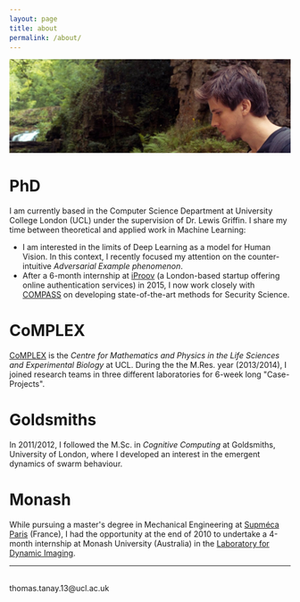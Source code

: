 ```yaml
---
layout: page
title: about
permalink: /about/
---
```


<img width="700" src="/img/profile1.jpg">

<br/>

<h1>PhD</h1>

I am currently based in the Computer Science Department at University College London (UCL) under the supervision of Dr. Lewis Griffin. 
I share my time between theoretical and applied work in Machine Learning:
<ul>
 	<li>I am interested in the limits of Deep Learning as a model for Human Vision. 
	In this context, I recently focused my attention on the counter-intuitive <em>Adversarial Example phenomenon</em>.</li>
 	<li>After a 6-month internship at <a href="https://www.iproov.com/">iProov</a> (a London-based startup offering online authentication services) in 2015, 
	I now work closely with <a href="http://compass.cs.ucl.ac.uk/">COMPASS</a> on developing state-of-the-art methods for Security Science.</li>
</ul>

<h1>CoMPLEX</h1>
<a href="https://www.ucl.ac.uk/complex/">CoMPLEX</a> is the <em>Centre for Mathematics and Physics in the Life Sciences and Experimental Biology</em> at UCL. 
During the the M.Res. year (2013/2014), I joined research teams in three different laboratories for 6-week long "Case-Projects".

<h1>Goldsmiths</h1>
In 2011/2012, I followed the M.Sc. in <em>Cognitive Computing</em> at Goldsmiths, University of London, where I developed an interest in the emergent dynamics of swarm behaviour.

<h1>Monash</h1>
While pursuing a master's degree in Mechanical Engineering at <a href="https://www.supmeca.fr/">Supméca Paris</a> (France), I had the opportunity at the end of 2010 to undertake a 4-month internship at Monash 
University (Australia) in the <a href="http://ldi.monash.edu/">Laboratory for Dynamic Imaging</a>.

<br/>
<hr/>
<br/>
<span class="contacticon center">
	<a href="thomas.tanay.13@ucl.ac.uk"><i class="fa fa-envelope-square"></i></a>
	<a href="https://github.com/thomas-tanay" target="_blank"><i class="fa fa-github-square"></i></a>
	<!--<a href="https://www.linkedin.com" target="_blank"><i class="fa fa-linkedin-square"></i></a>
	<a href="http://tumblr.com" target="_blank"><i class="fa fa-tumblr-square"></i></a>
	<a href="https://twitter.com" target="_blank"><i class="fa fa-twitter-square"></i></a>-->
</span>

<div class="col three caption">
	thomas.tanay.13@ucl.ac.uk
</div>

